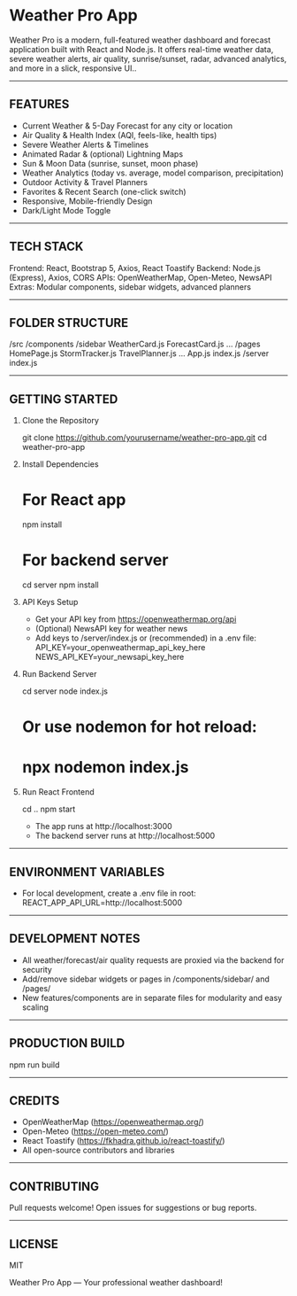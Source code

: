 Weather Pro App
===============

Weather Pro is a modern, full-featured weather dashboard and forecast application built with React and Node.js.
It offers real-time weather data, severe weather alerts, air quality, sunrise/sunset, radar, advanced analytics, and more in a slick, responsive UI..

------------------------------------------------------------
FEATURES
------------------------------------------------------------
- Current Weather & 5-Day Forecast for any city or location
- Air Quality & Health Index (AQI, feels-like, health tips)
- Severe Weather Alerts & Timelines
- Animated Radar & (optional) Lightning Maps
- Sun & Moon Data (sunrise, sunset, moon phase)
- Weather Analytics (today vs. average, model comparison, precipitation)
- Outdoor Activity & Travel Planners
- Favorites & Recent Search (one-click switch)
- Responsive, Mobile-friendly Design
- Dark/Light Mode Toggle

------------------------------------------------------------
TECH STACK
------------------------------------------------------------
Frontend:   React, Bootstrap 5, Axios, React Toastify
Backend:    Node.js (Express), Axios, CORS
APIs:       OpenWeatherMap, Open-Meteo, NewsAPI
Extras:     Modular components, sidebar widgets, advanced planners

------------------------------------------------------------
FOLDER STRUCTURE
------------------------------------------------------------
/src
  /components
    /sidebar
    WeatherCard.js
    ForecastCard.js
    ...
  /pages
    HomePage.js
    StormTracker.js
    TravelPlanner.js
    ...
  App.js
  index.js
/server
  index.js

------------------------------------------------------------
GETTING STARTED
------------------------------------------------------------
1. Clone the Repository

   git clone https://github.com/yourusername/weather-pro-app.git
   cd weather-pro-app

2. Install Dependencies

   # For React app
   npm install

   # For backend server
   cd server
   npm install

3. API Keys Setup

   - Get your API key from https://openweathermap.org/api
   - (Optional) NewsAPI key for weather news
   - Add keys to /server/index.js or (recommended) in a .env file:
         API_KEY=your_openweathermap_api_key_here
         NEWS_API_KEY=your_newsapi_key_here

4. Run Backend Server

   cd server
   node index.js
   # Or use nodemon for hot reload:
   # npx nodemon index.js

5. Run React Frontend

   cd ..
   npm start

   - The app runs at http://localhost:3000
   - The backend server runs at http://localhost:5000

------------------------------------------------------------
ENVIRONMENT VARIABLES
------------------------------------------------------------
- For local development, create a .env file in root:
    REACT_APP_API_URL=http://localhost:5000

------------------------------------------------------------
DEVELOPMENT NOTES
------------------------------------------------------------
- All weather/forecast/air quality requests are proxied via the backend for security
- Add/remove sidebar widgets or pages in /components/sidebar/ and /pages/
- New features/components are in separate files for modularity and easy scaling

------------------------------------------------------------
PRODUCTION BUILD
------------------------------------------------------------
npm run build

------------------------------------------------------------
CREDITS
------------------------------------------------------------
- OpenWeatherMap (https://openweathermap.org/)
- Open-Meteo (https://open-meteo.com/)
- React Toastify (https://fkhadra.github.io/react-toastify/)
- All open-source contributors and libraries

------------------------------------------------------------
CONTRIBUTING
------------------------------------------------------------
Pull requests welcome! Open issues for suggestions or bug reports.

------------------------------------------------------------
LICENSE
------------------------------------------------------------
MIT

Weather Pro App — Your professional weather dashboard!
